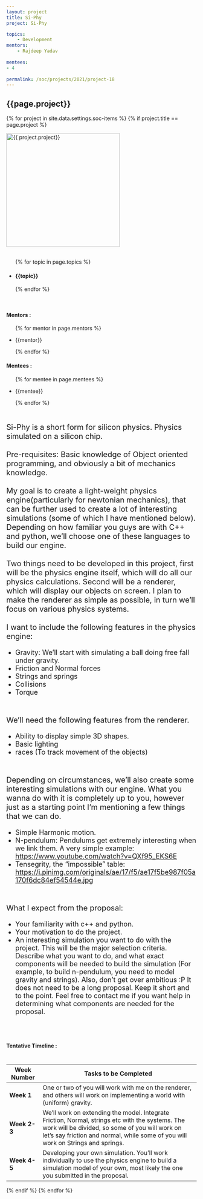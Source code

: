```yaml
---
layout: project
title: Si-Phy
project: Si-Phy

topics:
    - Development
mentors:
    - Rajdeep Yadav     
    
mentees:
- 4  
    
permalink: /soc/projects/2021/project-18
---
```


<h2 class="display1 m-3 p-3 text-center">{{page.project}}</h2>

{% for project in site.data.settings.soc-items %}
{% if project.title == page.project %}
<div>
    <img src="{{ site.baseurl }}/{{ project.image }}"  width = "300" height="300" alt="{{ project.project}}" class="border rounded img-soc">
</div>
<div>
    <br>
    <ul>
        {% for topic in page.topics %}
        <li><h4 class="text-primary text-center">{{topic}}</h4></li>
        {% endfor %}
    </ul>
    <br>
    <h4 class="display3  ">Mentors :</h4> 
    <ul>
        {% for mentor in page.mentors %}
        <li><p class="lead">{{mentor}}</p></li>
        {% endfor %}
    </ul>
    <h4 class="display3  ">Mentees :</h4> 
    <ul>
        {% for mentee in page.mentees %}
        <li><p class="lead">{{mentee}}</p></li>
        {% endfor %}
    </ul>
</div>
<div>
    <p class="display3" style = "font-size:20px;" >
        <br>
        Si-Phy is a short form for silicon physics. Physics simulated on a silicon chip.
        <br><br>
        Pre-requisites: Basic knowledge of Object oriented programming, and obviously a bit of mechanics knowledge.
        <br><br>
        My goal is to create a light-weight physics engine(particularly for newtonian mechanics), that can be further used to create a lot of interesting simulations (some of which I have mentioned below). Depending on how familiar you guys are with C++ and python, we’ll choose one of these languages to build our engine.
        <br><br>
        Two things need to be developed in this project, first will be the physics engine itself, which will do all our physics calculations. Second will be a renderer, which will display our objects on screen. I plan to make the renderer as simple as possible, in turn we’ll focus on various physics systems.
        <br><br>
        I want to include the following features in the physics engine:
        </p>
        <ul style = "list-style-type: disc">
        <li class="display3 mb-2" style = "font-size:18px;"> Gravity: We’ll start with simulating a ball doing free fall under gravity.</li>
        <li class="display3 mb-2" style = "font-size:18px;">Friction and Normal forces</li>
        <li class="display3 mb-2" style = "font-size:18px;">Strings and springs</li>
        <li class="display3 mb-2" style = "font-size:18px;">Collisions</li>
        <li class="display3 mb-2" style = "font-size:18px;">Torque</li>
        </ul>
        <br>
        <p class="display3" style = "font-size:20px;">We’ll need the following features from the renderer.</p>
        <ul style = "list-style-type: disc">
        <li class="display3 mb-2" style = "font-size:18px;">Ability to display simple 3D shapes.</li>
        <li class="display3 mb-2" style = "font-size:18px;">Basic lighting</li>
        <li class="display3 mb-2" style = "font-size:18px;">races (To track movement of the objects)</li>
        </ul>
        <br>
        <p class="display3" style = "font-size:20px;">
        Depending on circumstances, we’ll also create some interesting simulations with our engine. What you wanna do with it is completely up to you, however just as a starting point I’m mentioning a few things that we can do.
        </p>
        <ul style = "list-style-type:disc">
        <li class="display3 mb-2" style = "font-size:18px;">Simple Harmonic motion.</li>
        <li class="display3 mb-2" style = "font-size:18px;">N-pendulum: Pendulums get extremely interesting when we link them. A very simple example: <a href = "https://www.youtube.com/watch?v=QXf95_EKS6E">https://www.youtube.com/watch?v=QXf95_EKS6E</a></li>
        <li class="display3 mb-2" style = "font-size:18px;">Tensegrity, the “impossible” table: <a href="https://i.pinimg.com/originals/ae/17/f5/ae17f5be987f05a170f6dc84ef54544e.jpg">https://i.pinimg.com/originals/ae/17/f5/ae17f5be987f05a170f6dc84ef54544e.jpg</a></li>
        </ul>
        <br>
        <p class = "display3" style = "font-size:20px">What I expect from the proposal:</p>
        <ul style = "list-style-type: disc">
        <li class = "display3 mb-2" style = "font-size:18px">Your familiarity with c++ and python.</li>
        <li class = "display3 mb-2" style = "font-size:18px">Your motivation to do the project.</li>
        <li class = "display3 mb-2" style = "font-size:18px">An interesting simulation you want to do with the project. This will be the major selection criteria. Describe what you want to do, and what exact components will be needed to build the simulation (For example, to build n-pendulum, you need to model gravity and strings). Also, don’t get over ambitious :P
        It does not need to be a long proposal. Keep it short and to the point. Feel free to contact me if you want help in determining what components are needed for the proposal.</li>
        </ul>
        <br>
</div>
<div>
    <h4 class="display3" style="margin:40px 0px 40px 0px;">Tentative Timeline :</h4>
    <table class="table table-striped">
  <thead>
    <tr>
      <th>Week Number</th>
      <th>Tasks to be Completed</th>
    </tr>
  </thead>
  <tbody>
    <tr>
      <td><strong>Week 1</strong></td>
      <td>One or two of you will work with me on the renderer, and others will work on implementing a world with (uniform) gravity.</td>
    </tr>
    <tr>
      <td><strong>Week 2-3</strong></td>
      <td>We’ll work on extending the model. Integrate Friction, Normal, strings etc with the systems. The work will be divided, so some of you will work on let’s say friction and normal, while some of you will work on Strings and springs.</td>
    </tr>
    <tr>
      <td><strong>Week 4-5</strong></td>
      <td>Developing your own simulation. You’ll work individually to use the physics engine to build a simulation model of your own, most likely the one you submitted in the proposal.</td>
    </tr>
  </tbody>
</table>
</div>
{% endif %}
{% endfor %}
